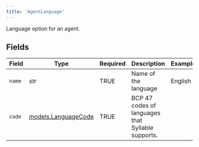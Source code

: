 ```yaml
---
title: 'AgentLanguage'
---
```


Language option for an agent.


## Fields

| Field                                             | Type                                              | Required                                          | Description                                       | Example                                           |
| ------------------------------------------------- | ------------------------------------------------- | ------------------------------------------------- | ------------------------------------------------- | ------------------------------------------------- |
| `name`                                            | *str*                                             | TRUE                                | Name of the language                              | English                                           |
| `code`                                            | [models.LanguageCode](/python-sdk-docs/models/components/languagecode)  | TRUE                                | BCP 47 codes of languages that Syllable supports. |                                                   |
